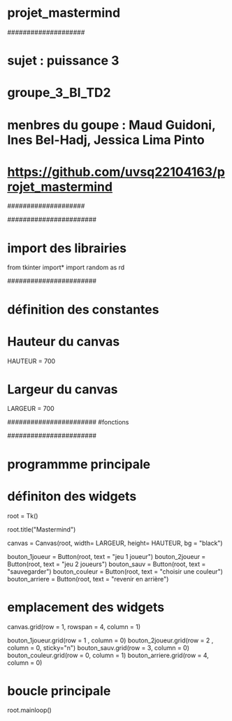 # projet_mastermind

####################
# sujet : puissance 3
# groupe_3_BI_TD2  
# menbres du goupe : Maud Guidoni, Ines Bel-Hadj, Jessica Lima Pinto
# https://github.com/uvsq22104163/projet_mastermind
####################


#######################
# import des librairies

from tkinter import*
import random as rd

#######################
# définition des constantes

# Hauteur du canvas

HAUTEUR = 700

# Largeur du canvas

LARGEUR = 700






#######################
#fonctions


#######################
# programmme principale

# définiton des widgets

root = Tk()

root.title("Mastermind")

canvas = Canvas(root, width= LARGEUR, height= HAUTEUR, bg = "black")

bouton_1joueur = Button(root, text = "jeu 1 joueur")
bouton_2joueur = Button(root, text = "jeu 2 joueurs")
bouton_sauv = Button(root, text = "sauvegarder")
bouton_couleur = Button(root, text = "choisir une couleur")
bouton_arriere = Button(root, text = "revenir en arrière")

# emplacement des widgets

canvas.grid(row = 1, rowspan = 4, column = 1)

bouton_1joueur.grid(row = 1 , column = 0)
bouton_2joueur.grid(row = 2 , column = 0, sticky="n")
bouton_sauv.grid(row = 3, column = 0)
bouton_couleur.grid(row = 0, column = 1)
bouton_arriere.grid(row = 4, column = 0)

# boucle principale

root.mainloop()


 


